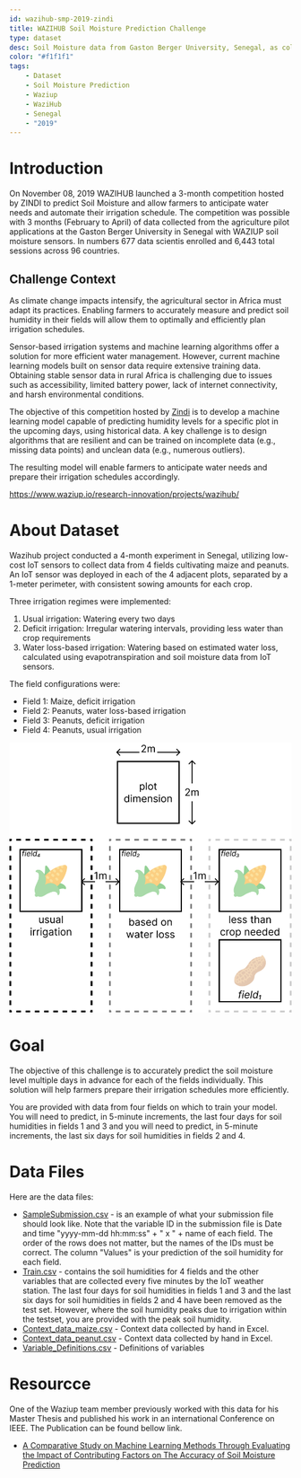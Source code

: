 ```yaml
---
id: wazihub-smp-2019-zindi
title: WAZIHUB Soil Moisture Prediction Challenge
type: dataset
desc: Soil Moisture data from Gaston Berger University, Senegal, as collected by WaziHub Project in 2019 and made available for free.
color: "#f1f1f1"
tags:
    - Dataset
    - Soil Moisture Prediction
    - Waziup
    - WaziHub
    - Senegal
    - "2019"
---
```


# Introduction

On November 08, 2019 WAZIHUB launched a 3-month competition hosted by ZINDI to predict Soil Moisture and allow farmers to anticipate water needs and automate their irrigation schedule. The competition was possible with 3 months (February to April) of data collected from the agriculture pilot applications at the Gaston Berger University  in Senegal with WAZIUP soil moisture sensors. In numbers 677 data scientis enrolled and 6,443 total sessions across 96 countries.


## Challenge Context

As climate change impacts intensify, the agricultural sector in Africa must adapt its practices. Enabling farmers to accurately measure and predict soil humidity in their fields will allow them to optimally and efficiently plan irrigation schedules.

Sensor-based irrigation systems and machine learning algorithms offer a solution for more efficient water management. However, current machine learning models built on sensor data require extensive training data. Obtaining stable sensor data in rural Africa is challenging due to issues such as accessibility, limited battery power, lack of internet connectivity, and harsh environmental conditions.

The objective of this competition hosted by [Zindi](https://zindi.africa/) is to develop a machine learning model capable of predicting humidity levels for a specific plot in the upcoming days, using historical data. A key challenge is to design algorithms that are resilient and can be trained on incomplete data (e.g., missing data points) and unclean data (e.g., numerous outliers).

The resulting model will enable farmers to anticipate water needs and prepare their irrigation schedules accordingly.

https://www.waziup.io/research-innovation/projects/wazihub/

# About Dataset

Wazihub project conducted a 4-month experiment in Senegal, utilizing low-cost IoT sensors to collect data from 4 fields cultivating maize and peanuts.
An IoT sensor was deployed in each of the 4 adjacent plots, separated by a 1-meter perimeter, with consistent sowing amounts for each crop.

Three irrigation regimes were implemented:
1. Usual irrigation: Watering every two days
2. Deficit irrigation: Irregular watering intervals, providing less water than crop requirements
3. Water loss-based irrigation: Watering based on estimated water loss, calculated using evapotranspiration and soil moisture data from IoT sensors.

The field configurations were:

- Field 1: Maize, deficit irrigation
- Field 2: Peanuts, water loss-based irrigation
- Field 3: Peanuts, deficit irrigation
- Field 4: Peanuts, usual irrigation

![plot image](img/SM_plot_map.png#width=300)

# Goal

The objective of this challenge is to accurately predict the soil moisture level multiple days in advance for each of the fields individually. This solution will help farmers prepare their irrigation schedules more efficiently.

You are provided with data from four fields on which to train your model. You will need to predict, in 5-minute increments, the last four days for soil humidities in fields 1 and 3 and you will need to predict, in 5-minute increments, the last six days for soil humidities in fields 2 and 4.

# Data Files

Here are the data files:

- [SampleSubmission.csv](SampleSubmission.csv) - is an example of what your submission file should look like. Note that the variable ID in the submission file is Date and time "yyyy-mm-dd hh:mm:ss" + " x " + name of each field. The order of the rows does not matter, but the names of the IDs must be correct. The column "Values" is your prediction of the soil humidity for each field.
- [Train.csv](Train.csv) - contains the soil humidities for 4 fields and the other variables that are collected every five minutes by the IoT weather station. The last four days for soil humidities in fields 1 and 3 and the last six days for soil humidities in fields 2 and 4 have been removed as the test set. However, where the soil humidity peaks due to irrigation within the testset, you are provided with the peak soil humidity.
- [Context_data_maize.csv](Context_Data_Maize.csv) - Context data collected by hand in Excel.
- [Context_data_peanut.csv](Context_Data_Peanuts.csv) - Context data collected by hand in Excel.
- [Variable_Definitions.csv](VariableDefinitions.csv) - Definitions of variables

# Resourcce

One of the Waziup team member previously worked with this data for his Master Thesis and published his work in an international Conference on IEEE. The Publication can be found bellow link.
-   [A Comparative Study on Machine Learning Methods Through Evaluating the Impact of Contributing Factors on The Accuracy of Soil Moisture Prediction](https://ieeexplore.ieee.org/document/10310440)